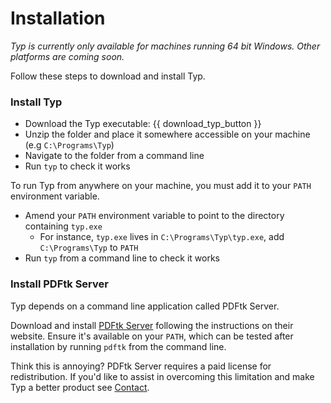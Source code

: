 # Installation

*Typ is currently only available for machines running 64 bit Windows. Other platforms are coming soon.*

Follow these steps to download and install Typ.

### Install Typ

- Download the Typ executable: {{ download_typ_button }}
- Unzip the folder and place it somewhere accessible on your machine (e.g `C:\Programs\Typ`)
- Navigate to the folder from a command line
- Run `typ` to check it works

To run Typ from anywhere on your machine, you must add it to your `PATH` environment variable.

- Amend your `PATH` environment variable to point to the directory containing `typ.exe`
    - For instance, `typ.exe` lives in `C:\Programs\Typ\typ.exe`, add `C:\Programs\Typ` to `PATH`
- Run `typ` from a command line to check it works

### Install PDFtk Server

Typ depends on a command line application called PDFtk Server.

Download and install [PDFtk Server](https://www.pdflabs.com/tools/pdftk-server/) following the instructions on their website. Ensure it's available on your `PATH`, which can be tested after installation by running `pdftk` from the command line.

Think this is annoying? PDFtk Server requires a paid license for redistribution. If you'd like to assist in overcoming this limitation and make Typ a better product see [Contact](./contact.md).

